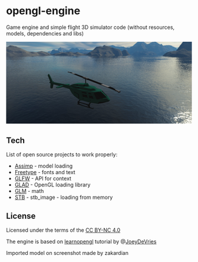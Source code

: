 # opengl-engine

Game engine and simple flight 3D simulator code (without resources, models, dependencies and libs)

![Alt text](helikopter.png?raw=true "Title")

## Tech
List of open source projects to work properly:

* [Assimp] - model loading
* [Freetype] - fonts and text
* [GLFW] - API for context
* [GLAD] - OpenGL loading library
* [GLM] - math
* [STB] - stb_image - loading from memory


## License
Licensed under the terms of the [CC BY-NC 4.0]

The engine is based on [learnopengl] tutorial by @[JoeyDeVries]

Imported model on screenshot made by zakardian

   [Assimp]: <https://github.com/assimp/assimp>
   [Freetype]: <https://www.freetype.org/>
   [GLFW]: <https://www.glfw.org/>
   [GLAD]: <https://github.com/dav1dde/glad-web>
   [GLM]: <https://github.com/g-truc/glm>
   [STB]: <https://github.com/nothings/stb>
   
   [CC BY-NC 4.0]: <https://creativecommons.org/licenses/by-nc/4.0/legalcode>
   [learnopengl]: <https://learnopengl.com/About>
   [JoeyDeVries]: <https://github.com/JoeyDeVries>
